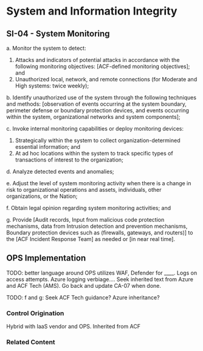 # System and Information Integrity
## SI-04 - System Monitoring

a. Monitor the system to detect:<br />
1. Attacks and indicators of potential attacks in accordance with the following monitoring objectives: [ACF-defined monitoring objectives]; and<br />
2. Unauthorized local, network, and remote connections (for Moderate and High systems: twice weekly);

b. Identify unauthorized use of the system through the following techniques and methods: [observation of events occurring at the system boundary, perimeter defense or boundary protection devices, and events occurring within the system, organizational networks and system components];

c. Invoke internal monitoring capabilities or deploy monitoring devices:<br />
1. Strategically within the system to collect organization-determined essential information; and<br />
2. At ad hoc locations within the system to track specific types of transactions of interest to the organization;

d. Analyze detected events and anomalies;

e. Adjust the level of system monitoring activity when there is a change in risk to organizational operations and assets, individuals, other organizations, or the Nation;

f. Obtain legal opinion regarding system monitoring activities; and

g. Provide [Audit records, Input from malicious code protection mechanisms, data from Intrusion detection and prevention mechanisms, Boundary protection devices such as (firewalls, gateways, and routers)] to the [ACF Incident Response Team] as needed or [in near real time].

## OPS Implementation

TODO: better language around OPS utilizes WAF, Defender for ____. Logs on access attempts. Azure logging verbiage.... Seek inherited text from Azure and ACF Tech (AMS). Go back and update CA-07 when done.

TODO: f and g: Seek ACF Tech guidance?   Azure inheritance?

### Control Origination

Hybrid with IaaS vendor and OPS. Inherited from ACF

### Related Content
